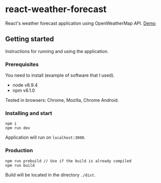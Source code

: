 # react-weather-forecast
React's weather forecast application using OpenWeatherMap API.
[Demo](https://ivanturashov.github.io/react-weather-forecast/)

## Getting started
Instructions for running and using the application.

### Prerequisites
You need to install (example of software that I used).

- node v8.9.4
- npm v6.1.0

Tested in browsers: Chrome, Mozilla, Chrome Android.
### Installing and start

```
npm i
npm run dev
```

Application will run on `localhost:3000`.

### Production

```
npm run prebuild // Use if the build is already compiled
npm run build
```

Build will be located in the directory `./dist`.